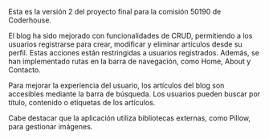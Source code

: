 Esta es la versión 2 del proyecto final para la comisión 50190 de Coderhouse.

El blog ha sido mejorado con funcionalidades de CRUD, permitiendo a los usuarios registrarse para crear, modificar y eliminar artículos desde su perfil. Estas acciones están restringidas a usuarios registrados. Además, se han implementado rutas en la barra de navegación, como Home, About y Contacto.

Para mejorar la experiencia del usuario, los artículos del blog son accesibles mediante la barra de búsqueda. Los usuarios pueden buscar por título, contenido o etiquetas de los artículos.

Cabe destacar que la aplicación utiliza bibliotecas externas, como Pillow, para gestionar imágenes.
